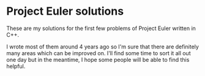 # Project Euler solutions

These are my solutions for the first few problems of Project Euler written in C++. 

I wrote most of them around 4 years ago so I'm sure that there are definitely many areas which can be improved on. 
I'll find some time to sort it all out one day but in the meantime, I hope some people will be able to find this helpful.
